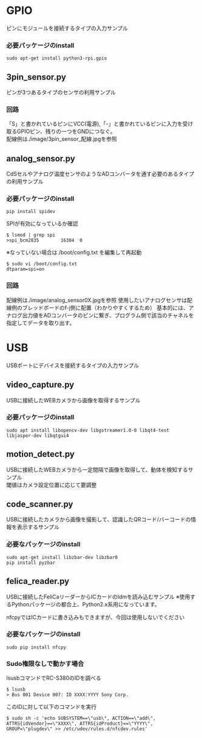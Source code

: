 # GPIO

ピンにモジュールを接続するタイプの入力サンプル

### 必要パッケージのinstall

```
sudo apt-get install python3-rpi.gpio
```

## 3pin_sensor.py

ピンが3つあるタイプのセンサの利用サンプル

### 回路

「S」と書かれているピンにVCC(電源),「-」と書かれているピンに入力を受け取るGPIOピン、残りの一つをGNDにつなぐ。  
配線例は./image/3pin_sensor_配線.jpgを参照

## analog_sensor.py

CdSセルやアナログ温度センサのようなADコンバータを通す必要のあるタイプの利用サンプル

### 必要パッケージのinstall

```
pip install spidev
```

SPIが有効になっているか確認
```
$ lsmod | grep spi
>spi_bcm2835        16384  0
```
※なっていない場合は /boot/config.txt を編集して再起動
```
$ sudo vi /boot/config.txt
dtparam=spi=on
```
### 回路
配線例は./image/analog_sensor0X.jpgを参照
使用したいアナログセンサは配線例のブレッドボードのf-j側に配置（わかりやすくするため）
基本的には、アナログ出力値をADコンバータのピンに繋ぎ、プログラム側で該当のチャネルを指定してデータを取り出す。


# USB

USBポートにデバイスを接続するタイプの入力サンプル

## video_capture.py

USBに接続したWEBカメラから画像を取得するサンプル

### 必要パッケージのinstall

```
sudo apt install libopencv-dev libgstreamer1.0-0 libqt4-test  libjasper-dev libqtgui4
```

## motion_detect.py

USBに接続したWEBカメラから一定間隔で画像を取得して、動体を検知するサンプル  
閾値はカメラ設定位置に応じて要調整

## code_scanner.py

USBに接続したカメラから画像を撮影して、認識したQRコード/バーコードの情報を表示するサンプル

### 必要なパッケージのinstall

```
sudo apt-get install libzbar-dev libzbar0
pip install pyzbar
```

## felica_reader.py

USBに接続したFeliCaリーダーからICカードのIdmを読み込むサンプル
※使用するPythonパッケージの都合上、Python2.x系用になっています。

nfcpyではICカードに書き込みもできますが、今回は使用しないでください

### 必要なパッケージのinstall

```
sudo pip install nfcpy
```

### Sudo権限なしで動かす場合
lsusbコマンドでRC-S380のIDを調べる
```
$ lsusb
> Bus 001 Device 007: ID XXXX:YYYY Sony Corp.
```
このIDに対して以下のコマンドを実行
```
$ sudo sh -c 'echo SUBSYSTEM==\"usb\", ACTION==\"add\", ATTRS{idVendor}==\"XXXX\", ATTRS{idProduct}==\"YYYY\", GROUP=\"plugdev\" >> /etc/udev/rules.d/nfcdev.rules'
```
